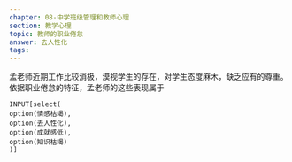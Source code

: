 ```yaml
---
chapter: 08-中学班级管理和教师心理
section: 教学心理
topic: 教师的职业倦怠
answer: 去人性化
tags:
---
```


孟老师近期工作比较消极，漠视学生的存在，对学生态度麻木，缺乏应有的尊重。依据职业倦怠的特征，孟老师的这些表现属于

```meta-bind
INPUT[select(
option(情感枯竭),
option(去人性化),
option(成就感低),
option(知识枯竭)
)]
```